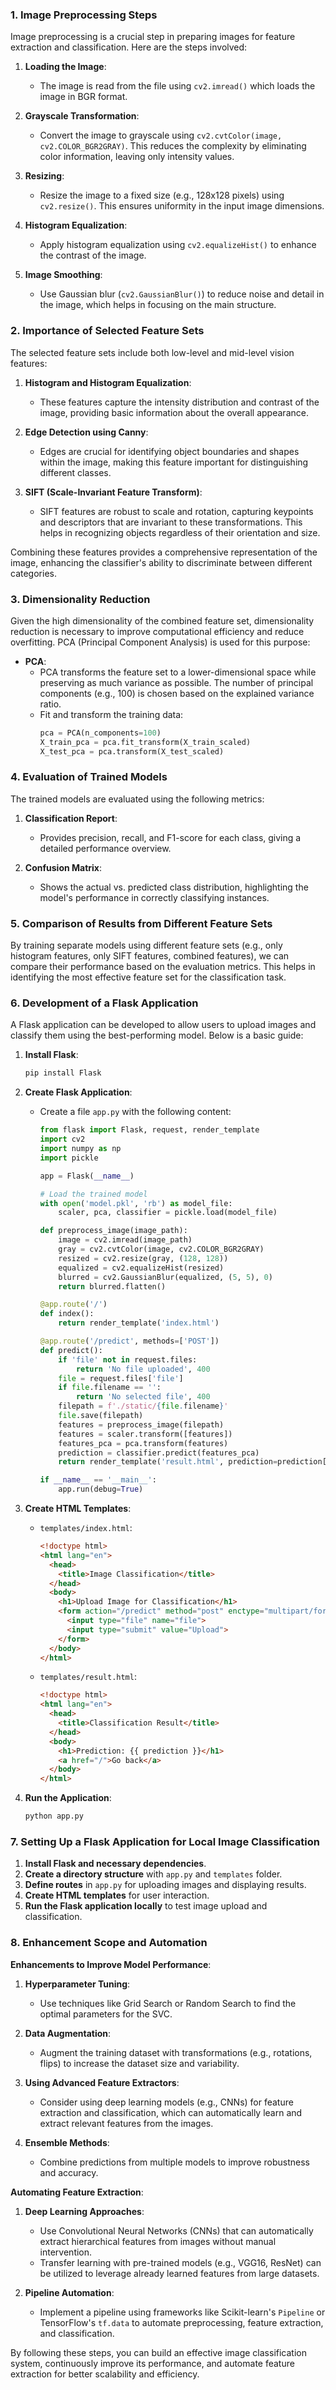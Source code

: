 ### 1. Image Preprocessing Steps

Image preprocessing is a crucial step in preparing images for feature extraction and classification. Here are the steps involved:

1. **Loading the Image**:
   - The image is read from the file using `cv2.imread()` which loads the image in BGR format.

2. **Grayscale Transformation**:
   - Convert the image to grayscale using `cv2.cvtColor(image, cv2.COLOR_BGR2GRAY)`. This reduces the complexity by eliminating color information, leaving only intensity values.

3. **Resizing**:
   - Resize the image to a fixed size (e.g., 128x128 pixels) using `cv2.resize()`. This ensures uniformity in the input image dimensions.

4. **Histogram Equalization**:
   - Apply histogram equalization using `cv2.equalizeHist()` to enhance the contrast of the image.

5. **Image Smoothing**:
   - Use Gaussian blur (`cv2.GaussianBlur()`) to reduce noise and detail in the image, which helps in focusing on the main structure.

### 2. Importance of Selected Feature Sets

The selected feature sets include both low-level and mid-level vision features:

1. **Histogram and Histogram Equalization**:
   - These features capture the intensity distribution and contrast of the image, providing basic information about the overall appearance.

2. **Edge Detection using Canny**:
   - Edges are crucial for identifying object boundaries and shapes within the image, making this feature important for distinguishing different classes.

3. **SIFT (Scale-Invariant Feature Transform)**:
   - SIFT features are robust to scale and rotation, capturing keypoints and descriptors that are invariant to these transformations. This helps in recognizing objects regardless of their orientation and size.

Combining these features provides a comprehensive representation of the image, enhancing the classifier's ability to discriminate between different categories.

### 3. Dimensionality Reduction

Given the high dimensionality of the combined feature set, dimensionality reduction is necessary to improve computational efficiency and reduce overfitting. PCA (Principal Component Analysis) is used for this purpose:

- **PCA**:
  - PCA transforms the feature set to a lower-dimensional space while preserving as much variance as possible. The number of principal components (e.g., 100) is chosen based on the explained variance ratio.
  - Fit and transform the training data:
    ```python
    pca = PCA(n_components=100)
    X_train_pca = pca.fit_transform(X_train_scaled)
    X_test_pca = pca.transform(X_test_scaled)
    ```

### 4. Evaluation of Trained Models

The trained models are evaluated using the following metrics:

1. **Classification Report**:
   - Provides precision, recall, and F1-score for each class, giving a detailed performance overview.

2. **Confusion Matrix**:
   - Shows the actual vs. predicted class distribution, highlighting the model's performance in correctly classifying instances.

### 5. Comparison of Results from Different Feature Sets

By training separate models using different feature sets (e.g., only histogram features, only SIFT features, combined features), we can compare their performance based on the evaluation metrics. This helps in identifying the most effective feature set for the classification task.

### 6. Development of a Flask Application

A Flask application can be developed to allow users to upload images and classify them using the best-performing model. Below is a basic guide:

1. **Install Flask**:
   ```bash
   pip install Flask
   ```

2. **Create Flask Application**:
   - Create a file `app.py` with the following content:
     ```python
     from flask import Flask, request, render_template
     import cv2
     import numpy as np
     import pickle

     app = Flask(__name__)

     # Load the trained model
     with open('model.pkl', 'rb') as model_file:
         scaler, pca, classifier = pickle.load(model_file)

     def preprocess_image(image_path):
         image = cv2.imread(image_path)
         gray = cv2.cvtColor(image, cv2.COLOR_BGR2GRAY)
         resized = cv2.resize(gray, (128, 128))
         equalized = cv2.equalizeHist(resized)
         blurred = cv2.GaussianBlur(equalized, (5, 5), 0)
         return blurred.flatten()

     @app.route('/')
     def index():
         return render_template('index.html')

     @app.route('/predict', methods=['POST'])
     def predict():
         if 'file' not in request.files:
             return 'No file uploaded', 400
         file = request.files['file']
         if file.filename == '':
             return 'No selected file', 400
         filepath = f'./static/{file.filename}'
         file.save(filepath)
         features = preprocess_image(filepath)
         features = scaler.transform([features])
         features_pca = pca.transform(features)
         prediction = classifier.predict(features_pca)
         return render_template('result.html', prediction=prediction[0])

     if __name__ == '__main__':
         app.run(debug=True)
     ```

3. **Create HTML Templates**:
   - `templates/index.html`:
     ```html
     <!doctype html>
     <html lang="en">
       <head>
         <title>Image Classification</title>
       </head>
       <body>
         <h1>Upload Image for Classification</h1>
         <form action="/predict" method="post" enctype="multipart/form-data">
           <input type="file" name="file">
           <input type="submit" value="Upload">
         </form>
       </body>
     </html>
     ```
   - `templates/result.html`:
     ```html
     <!doctype html>
     <html lang="en">
       <head>
         <title>Classification Result</title>
       </head>
       <body>
         <h1>Prediction: {{ prediction }}</h1>
         <a href="/">Go back</a>
       </body>
     </html>
     ```

4. **Run the Application**:
   ```bash
   python app.py
   ```

### 7. Setting Up a Flask Application for Local Image Classification

1. **Install Flask and necessary dependencies**.
2. **Create a directory structure** with `app.py` and `templates` folder.
3. **Define routes** in `app.py` for uploading images and displaying results.
4. **Create HTML templates** for user interaction.
5. **Run the Flask application locally** to test image upload and classification.

### 8. Enhancement Scope and Automation

**Enhancements to Improve Model Performance**:

1. **Hyperparameter Tuning**:
   - Use techniques like Grid Search or Random Search to find the optimal parameters for the SVC.

2. **Data Augmentation**:
   - Augment the training dataset with transformations (e.g., rotations, flips) to increase the dataset size and variability.

3. **Using Advanced Feature Extractors**:
   - Consider using deep learning models (e.g., CNNs) for feature extraction and classification, which can automatically learn and extract relevant features from the images.

4. **Ensemble Methods**:
   - Combine predictions from multiple models to improve robustness and accuracy.

**Automating Feature Extraction**:

1. **Deep Learning Approaches**:
   - Use Convolutional Neural Networks (CNNs) that can automatically extract hierarchical features from images without manual intervention.
   - Transfer learning with pre-trained models (e.g., VGG16, ResNet) can be utilized to leverage already learned features from large datasets.

2. **Pipeline Automation**:
   - Implement a pipeline using frameworks like Scikit-learn's `Pipeline` or TensorFlow's `tf.data` to automate preprocessing, feature extraction, and classification.

By following these steps, you can build an effective image classification system, continuously improve its performance, and automate feature extraction for better scalability and efficiency.
